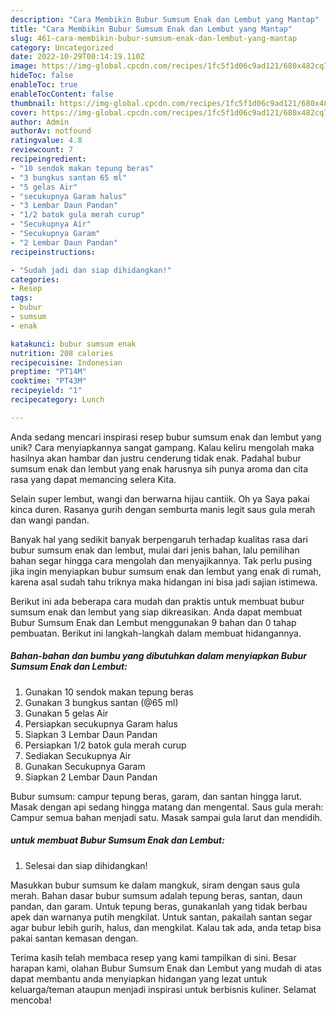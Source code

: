 ```yaml
---
description: "Cara Membikin Bubur Sumsum Enak dan Lembut yang Mantap"
title: "Cara Membikin Bubur Sumsum Enak dan Lembut yang Mantap"
slug: 461-cara-membikin-bubur-sumsum-enak-dan-lembut-yang-mantap
category: Uncategorized
date: 2022-10-29T00:14:19.110Z
image: https://img-global.cpcdn.com/recipes/1fc5f1d06c9ad121/680x482cq70/bubur-sumsum-enak-dan-lembut-foto-resep-utama.jpg
hideToc: false
enableToc: true
enableTocContent: false
thumbnail: https://img-global.cpcdn.com/recipes/1fc5f1d06c9ad121/680x482cq70/bubur-sumsum-enak-dan-lembut-foto-resep-utama.jpg
cover: https://img-global.cpcdn.com/recipes/1fc5f1d06c9ad121/680x482cq70/bubur-sumsum-enak-dan-lembut-foto-resep-utama.jpg
author: Admin
authorAv: notfound
ratingvalue: 4.8
reviewcount: 7
recipeingredient:
- "10 sendok makan tepung beras"
- "3 bungkus santan 65 ml"
- "5 gelas Air"
- "secukupnya Garam halus"
- "3 Lembar Daun Pandan"
- "1/2 batok gula merah curup"
- "Secukupnya Air"
- "Secukupnya Garam"
- "2 Lembar Daun Pandan"
recipeinstructions:

- "Sudah jadi dan siap dihidangkan!"
categories:
- Resep
tags:
- bubur
- sumsum
- enak

katakunci: bubur sumsum enak 
nutrition: 208 calories
recipecuisine: Indonesian
preptime: "PT14M"
cooktime: "PT43M"
recipeyield: "1"
recipecategory: Lunch

---
```





Anda sedang mencari inspirasi resep bubur sumsum enak dan lembut yang unik? Cara menyiapkannya sangat gampang. Kalau keliru mengolah maka hasilnya akan hambar dan justru cenderung tidak enak. Padahal bubur sumsum enak dan lembut yang enak harusnya sih punya aroma dan cita rasa yang dapat memancing selera Kita.





Selain super lembut, wangi dan berwarna hijau cantiik. Oh ya Saya pakai kinca duren. Rasanya gurih dengan semburta manis legit saus gula merah dan wangi pandan.

Banyak hal yang sedikit banyak berpengaruh terhadap kualitas rasa dari bubur sumsum enak dan lembut, mulai dari jenis bahan, lalu pemilihan bahan segar hingga cara mengolah dan menyajikannya. Tak perlu pusing jika ingin menyiapkan bubur sumsum enak dan lembut yang enak di rumah, karena asal sudah tahu triknya maka hidangan ini bisa jadi sajian istimewa.






Berikut ini ada beberapa cara mudah dan praktis untuk membuat bubur sumsum enak dan lembut yang siap dikreasikan. Anda dapat membuat Bubur Sumsum Enak dan Lembut menggunakan 9 bahan dan 0 tahap pembuatan. Berikut ini langkah-langkah dalam membuat hidangannya.

<!--inarticleads1-->

##### Bahan-bahan dan bumbu yang dibutuhkan dalam menyiapkan Bubur Sumsum Enak dan Lembut:

1. Gunakan 10 sendok makan tepung beras
1. Gunakan 3 bungkus santan (@65 ml)
1. Gunakan 5 gelas Air
1. Persiapkan secukupnya Garam halus
1. Siapkan 3 Lembar Daun Pandan
1. Persiapkan 1/2 batok gula merah curup
1. Sediakan Secukupnya Air
1. Gunakan Secukupnya Garam
1. Siapkan 2 Lembar Daun Pandan


Bubur sumsum: campur tepung beras, garam, dan santan hingga larut. Masak dengan api sedang hingga matang dan mengental. Saus gula merah: Campur semua bahan menjadi satu. Masak sampai gula larut dan mendidih. 

<!--inarticleads2-->

#####  untuk membuat Bubur Sumsum Enak dan Lembut:


1. Selesai dan siap dihidangkan!

Masukkan bubur sumsum ke dalam mangkuk, siram dengan saus gula merah. Bahan dasar bubur sumsum adalah tepung beras, santan, daun pandan, dan garam. Untuk tepung beras, gunakanlah yang tidak berbau apek dan warnanya putih mengkilat. Untuk santan, pakailah santan segar agar bubur lebih gurih, halus, dan mengkilat. Kalau tak ada, anda tetap bisa pakai santan kemasan dengan. 

Terima kasih telah membaca resep yang kami tampilkan di sini. Besar harapan kami, olahan Bubur Sumsum Enak dan Lembut yang mudah di atas dapat membantu anda menyiapkan hidangan yang lezat untuk keluarga/teman ataupun menjadi inspirasi untuk berbisnis kuliner. Selamat mencoba!
